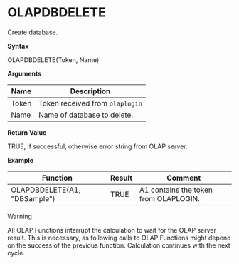 # OLAPDBDELETE

Create database.

**Syntax**

OLAPDBDELETE(Token, Name)

**Arguments**

| Name  | Description                     |
|-------|---------------------------------|
| Token | Token received from `olaplogin` |
| Name  | Name of database to delete.     |

**Return Value**

TRUE, if successful, otherwise error string from OLAP server.

**Example**

| Function                     | Result | Comment                               |
|------------------------------|--------|---------------------------------------|
| OLAPDBDELETE(A1, "DBSample") | TRUE   | A1 contains the token from OLAPLOGIN. |

<div class="warning">

<div class="title">

Warning

</div>

All OLAP Functions interrupt the calculation to wait for the OLAP server
result. This is necessary, as following calls to OLAP Functions might
depend on the success of the previous function. Calculation continues
with the next cycle.

</div>
